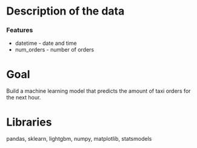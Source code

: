 # Description of the data
### Features
* datetime - date and time
* num_orders - number of orders

# Goal
Build a machine learning model that predicts the amount of taxi orders for the next hour.

# Libraries
pandas, sklearn, lightgbm, numpy, matplotlib, statsmodels
